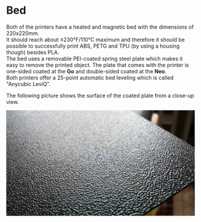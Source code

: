 <link rel=”manifest” href=”docs/manifest.webmanifest”>

# Bed
Both of the printers have a heated and magnetic bed with the dimensions of 220x220mm.  
It should reach about ≤230°F/110°C maximum and therefore it should be possible to successfully print ABS, PETG and TPU (by using a housing though) besides PLA.  
The bed uses a removable PEI-coated spring steel plate which makes it easy to remove the printed object. The plate that comes with the printer is one-sided coated at the **Go** and double-sided coated at the **Neo**.   
Both printers offer a 25-point automatic bed leveling which is called "Anycubic LeviQ".  
  
The following picture shows the surface of the coated plate from a close-up view.  
  
![Close-up view of the PEI-coated plate](../assets/images/bed_closeup_web.jpg)  
  
